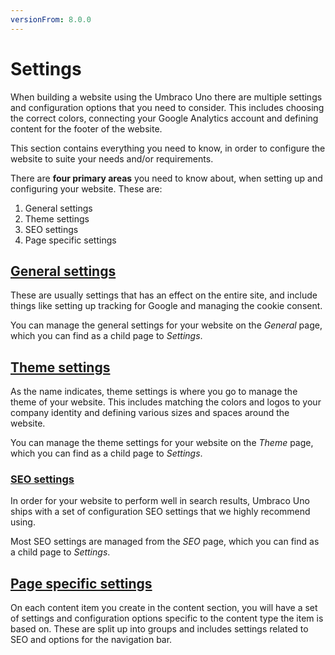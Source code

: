 ```yaml
---
versionFrom: 8.0.0
---
```


# Settings

When building a website using the Umbraco Uno there are multiple settings and configuration options that you need to consider. This includes choosing the correct colors, connecting your Google Analytics account and defining content for the footer of the website.

This section contains everything you need to know, in order to configure the website to suite your needs and/or requirements.

There are **four primary areas** you need to know about, when setting up and configuring your website. These are:

1. General settings
2. Theme settings
3. SEO settings
4. Page specific settings

## [General settings](General-Settings)

These are usually settings that has an effect on the entire site, and include things like setting up tracking for Google and managing the cookie consent.

You can manage the general settings for your website on the *General* page, which you can find as a child page to *Settings*.

## [Theme settings](Theme-settings)

As the name indicates, theme settings is where you go to manage the theme of your website. This includes matching the colors and logos to your company identity and defining various sizes and spaces around the website.

You can manage the theme settings for your website on the *Theme* page, which you can find as a child page to *Settings*.

### [SEO settings](SEO-Settings)

In order for your website to perform well in search results, Umbraco Uno ships with a set of configuration SEO settings that we highly recommend using.

Most SEO settings are managed from the *SEO* page, which you can find as a child page to *Settings*.

## [Page specific settings](Specific-Settings)

On each content item you create in the content section, you will have a set of settings and configuration options specific to the content type the item is based on. These are split up into groups and includes settings related to SEO and options for the navigation bar.
